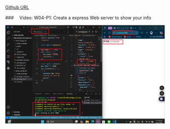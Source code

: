 [Github URL](https://github.com/apple550678/1141-2N-demo-apple-02)

###　 Video: W04-P1: Create a express Web server to show your info

![](w04-p1.png)

```

```
